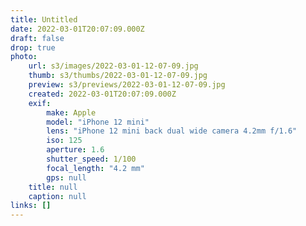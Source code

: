 ```yaml
---
title: Untitled
date: 2022-03-01T20:07:09.000Z
draft: false
drop: true
photo:
    url: s3/images/2022-03-01-12-07-09.jpg
    thumb: s3/thumbs/2022-03-01-12-07-09.jpg
    preview: s3/previews/2022-03-01-12-07-09.jpg
    created: 2022-03-01T20:07:09.000Z
    exif:
        make: Apple
        model: "iPhone 12 mini"
        lens: "iPhone 12 mini back dual wide camera 4.2mm f/1.6"
        iso: 125
        aperture: 1.6
        shutter_speed: 1/100
        focal_length: "4.2 mm"
        gps: null
    title: null
    caption: null
links: []
---
```

